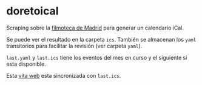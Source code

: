 # doretoical
Scraping sobre la [filmoteca de Madrid](http://www.mecd.gob.es/cultura-mecd/areas-cultura/cine/mc/fe/cine-dore/programacion.html) para generar un calendario iCal.

Se puede ver el resultado en la carpeta `ics`. También se almacenan los `yaml` transitorios para facilitar la revisión (ver carpeta `yaml`).

`last.yaml` y `last.ics` tiene los eventos del mes en curso y el siguiente si esta disponible.

Esta [vita web](https://calendar.google.com/calendar/embed?src=h7o31k23jpu0622leh8pgedrjmupbcq2%40import.calendar.google.com&ctz=Europe/Madrid) esta sincronizada con `last.ics`.
